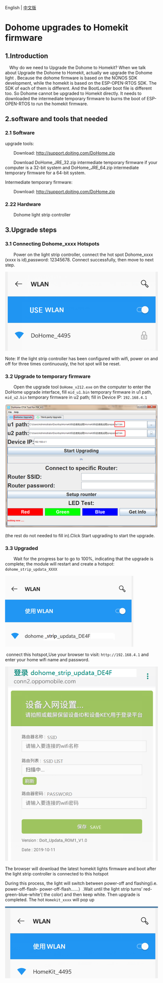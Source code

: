 English | <a href="./READMECN.md">中文版</a>

# Dohome upgrades to Homekit firmware

## 1.Introduction

&emsp;Why do we need to Upgrade the Dohome to Homekit?
When we talk about Upgrade the Dohome to Homekit,  actually we upgrade the Dohome light . Because the dohome firmware is based on the NONOS SDK development, while the homekit is based on the ESP-OPEN-RTOS SDK. The SDK of each of them is different.  And the BootLoader boot file is different too. So Dohome cannot be upgraded to Homekit directly. It needs to downloaded the intermediate temporary firmware to burns the boot of ESP-OPEN-RTOS to run the homekit firmware.

## 2.software and tools that needed

### 2.1 Software

upgrade tools:

&emsp;&emsp;Download: http://support.doiting.com/DoHome.zip

&emsp;&emsp;Download DoHome_JRE_32.zip intermediate temporary firmware if your computer is a 32-bit system and DoHome_JRE_64.zip intermediate temporary firmware for a 64-bit system.

Intermediate temporary firmware:

&emsp;&emsp;Download: http://support.doiting.com/DoHome.zip

### 2.22 Hardware
&emsp;&emsp;Dohome light strip controller

## 3.Upgrade steps

### 3.1 Connecting Dohome_xxxx Hotspots

&emsp;&emsp;Power on the light strip controller, connect the hot spot Dohome_xxxx (xxxx is id),password: 12345678. Connect successfully, then move to next step.

![图片](./doc/tu2.png)

Note: If the light strip controller has been configured with wifi, power on and off for three times continuously, the hot spot will be reset.

### 3.2 Upgrade to temporary firmware

&emsp;&emsp;Open the upgrade tool `DoHome_v212.exe` on the computer to enter the DoHome upgrade interface, fill `mid_u1.bin` temporary firmware in u1 path, `mid_u2.bin` temporary firmware in u2 path;  fill in Device IP: `192.168.4.1`

![图片](./doc/tu1.png)

(the rest do not needed to fill in).Click Start upgrading to start the upgrade.

### 3.3 Upgraded
&emsp;&emsp;Wait for the progress bar to go to 100%, indicating that the upgrade is complete; the module will restart and create a hotspot: `dohome_strip_updata_XXXX`

![图片](./doc/tu3.png)

 connect this hotspot,Use your browser to visit: `http://192.168.4.1`
and enter your home wifi name and password.

![图片](./doc/tu4.png)

The browser will download the latest homekit lights firmware and boot after the light strip controller is connected to this hotspot

During this process, the light will switch between power-off and flashing(i.e. power-off-flash- power-off-flash……）.Wait until the light strip turns’ red-green-blue-white’( the color) and then keep white. Then upgrade is completed. The hot `Homekit_xxxx` will pop up

![图片](./doc/tu5.png)

